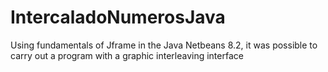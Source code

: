 # IntercaladoNumerosJava

Using fundamentals of Jframe in the Java Netbeans 8.2, it was possible to carry out a program with a graphic interleaving interface
